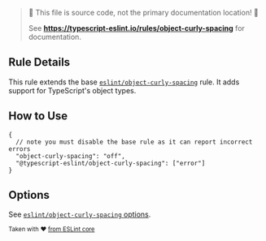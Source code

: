 > 🛑 This file is source code, not the primary documentation location! 🛑
>
> See **https://typescript-eslint.io/rules/object-curly-spacing** for documentation.

## Rule Details

This rule extends the base [`eslint/object-curly-spacing`](https://eslint.org/docs/rules/object-curly-spacing) rule.
It adds support for TypeScript's object types.

## How to Use

```jsonc
{
  // note you must disable the base rule as it can report incorrect errors
  "object-curly-spacing": "off",
  "@typescript-eslint/object-curly-spacing": ["error"]
}
```

## Options

See [`eslint/object-curly-spacing` options](https://eslint.org/docs/rules/object-curly-spacing#options).

<sup>

Taken with ❤️ [from ESLint core](https://github.com/eslint/eslint/blob/main/docs/rules/object-curly-spacing.md)

</sup>
